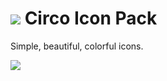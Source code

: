 ![](https://github.com/MalcolmScruggs/ColorCircleIconPack/blob/master/res/drawable-xxxhdpi/ic_circo.png) Circo Icon Pack 
===========================

Simple, beautiful, colorful icons.

![](https://github.com/MalcolmScruggs/ColorCircleIconPack/blob/master/res/drawable-xxxhdpi/ic_google_translate.png)
